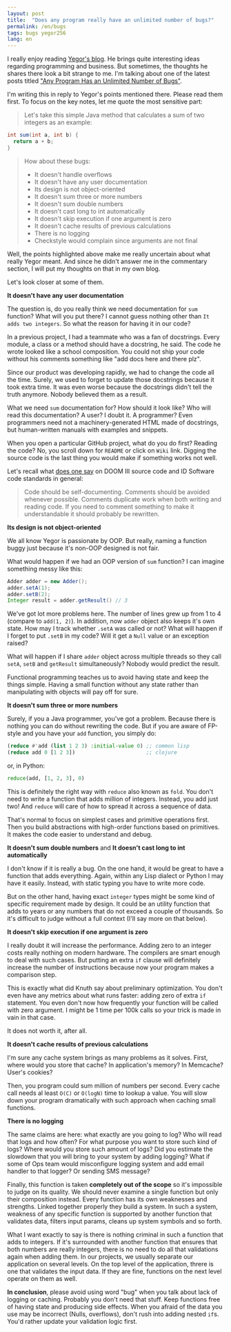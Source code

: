 ```yaml
---
layout: post
title:  "Does any program really have an unlimited number of bugs?"
permalink: /en/bugs
tags: bugs yegor256
lang: en
---
```


[yegor-blog]:http://www.yegor256.com/
[yegor-post]: http://www.yegor256.com/2017/05/23/unlimited-number-of-bugs.html

I really enjoy reading [Yegor's blog][yegor-blog]. He brings quite interesting
ideas regarding programming and business. But sometimes, the thoughts he shares
there look a bit strange to me. I'm talking about one of the latest posts
titled ["Any Program Has an Unlimited Number of Bugs"][yegor-post].

I'm writing this in reply to Yegor's points mentioned there. Please read them
first. To focus on the key notes, let me quote the most sensitive part:

> Let's take this simple Java method that calculates a sum of two integers as an
> example:

~~~java
int sum(int a, int b) {
  return a + b;
}
~~~

> How about these bugs:
>
> - It doesn't handle overflows
> - It doesn't have any user documentation
> - Its design is not object-oriented
> - It doesn't sum three or more numbers
> - It doesn't sum double numbers
> - It doesn't cast long to int automatically
> - It doesn't skip execution if one argument is zero
> - It doesn't cache results of previous calculations
> - There is no logging
> - Checkstyle would complain since arguments are not final

Well, the points highlighted above make me really uncertain about what really
Yegor meant. And since he didn't answer me in the commentary section, I will put
my thoughts on that in my own blog.

Let's look closer at some of them.

**It doesn't have any user documentation**

The question is, do you really think we need documentation for `sum` function?
What will you put there? I cannot guess nothing other than `It adds two
integers`. So what the reason for having it in our code?

In a previous project, I had a teammate who was a fan of docstrings. Every
module, a class or a method should have a docstring, he said. The code he wrote
looked like a school composition. You could not ship your code without his
comments something like "add docs here and there plz".

Since our product was developing rapidly, we had to change the code all the
time. Surely, we used to forget to update those docstrings because it took extra
time. It was even worse because the docstrings didn't tell the truth
anymore. Nobody believed them as a result.

What we need `sum` documentation for? How should it look like? Who will read
this documentation? A user? I doubt it. A programmer? Even programmers need not
a machinery-generated HTML made of docstrings, but human-written manuals with
examples and snippets.

When you open a particular GitHub project, what do you do first? Reading the
code? No, you scroll down for `README` or click on `Wiki` link. Digging the
source code is the last thing you would make if something works not well.

[doom3]: http://kotaku.com/5975610/the-exceptional-beauty-of-doom-3s-source-code

Let's recall what [does one say][doom3] on DOOM III source code and ID Software
code standards in general:

> Code should be self-documenting. Comments should be avoided whenever
> possible. Comments duplicate work when both writing and reading code. If you
> need to comment something to make it understandable it should probably be
> rewritten.

**Its design is not object-oriented**

We all know Yegor is passionate by OOP. But really, naming a function buggy just
because it's non-OOP designed is not fair.

What would happen if we had an OOP version of `sum` function? I can imagine
something messy like this:

~~~java
Adder adder = new Adder();
adder.setA(1);
adder.setB(2);
Integer result = adder.getResult() // 3
~~~

We've got lot more problems here. The number of lines grew up from 1 to 4
(compare to `add(1, 2)`). In addition, now `adder` object also keeps it's own
state. How may I track whether `.setA` was called or not? What will happen if I
forget to put `.setB` in my code? Will it get a `Null` value or an exception
raised?

What will happen if I share `adder` object across multiple threads so they call
`setA`, `setB` and `getResult` simultaneously? Nobody would predict the result.

Functional programming teaches us to avoid having state and keep the things
simple. Having a small function without any state rather than manipulating with
objects will pay off for sure.

**It doesn't sum three or more numbers**

Surely, if you a Java programmer, you've got a problem. Because there is nothing
you can do without rewriting the code. But if you are aware of FP-style and you
have your `add` function, you simply do:

~~~lisp
(reduce #'add (list 1 2 3) :initial-value 0) ;; common lisp
(reduce add 0 [1 2 3])                       ;; clojure
~~~

or, in Python:

~~~python
reduce(add, [1, 2, 3], 0)
~~~

This is definitely the right way with `reduce` also known as `fold`. You don't
need to write a function that adds million of integers. Instead, you add just
two! And `reduce` will care of how to spread it across a sequence of data.

That's normal to focus on simplest cases and primitive operations first. Then
you build abstractions with high-order functions based on primitives. It makes
the code easier to understand and debug.

**It doesn't sum double numbers** and **It doesn't cast long to int
automatically**

I don't know if it is really a bug. On the one hand, it would be great to have a
function that adds everything. Again, within any Lisp dialect or Python I may
have it easily. Instead, with static typing you have to write more code.

But on the other hand, having exact `integer` types might be some kind of
specific requirement made by design. It could be an utility function that adds
to years or any numbers that do not exceed a couple of thousands. So it's
difficult to judge without a full context (I'll say more on that below).

**It doesn't skip execution if one argument is zero**

I really doubt it will increase the performance. Adding zero to an integer costs
really nothing on modern hardware. The compilers are smart enough to deal with
such cases. But putting an extra `if` clause will definitely increase the number
of instructions because now your program makes a comparison step.

This is exactly what did Knuth say about preliminary optimization. You don't
even have any metrics about what runs faster: adding zero of extra `if`
statement. You even don't now how frequently your function will be called with
zero argument. I might be 1 time per 100k calls so your trick is made in vain in
that case.

It does not worth it, after all.

**It doesn't cache results of previous calculations**

I'm sure any cache system brings as many problems as it solves. First, where
would you store that cache? In application's memory? In Memcache? User's
cookies?

Then, you program could sum million of numbers per second. Every cache call
needs al least `O(C)` or `O(logN)` time to lookup a value. You will slow down
your program dramatically with such approach when caching small functions.

**There is no logging**

The same claims are here: what exactly are you going to log? Who will read that
logs and how often? For what purpose you want to store such kind of logs? Where
would you store such amount of logs? Did you estimate the slowdown that you will
bring to your system by adding logging? What if some of Ops team would
misconfigure logging system and add email handler to that logger? Or sending SMS
message?

Finally, this function is taken **completely out of the scope** so it's
impossible to judge on its quality. We should never examine a single function
but only their composition instead. Every function has its own weaknesses and
strengths. Linked together properly they build a system. In such a system,
weakness of any specific function is supported by another function that
validates data, filters input params, cleans up system symbols and so forth.

What I want exactly to say is there is nothing criminal in such a function that
adds to integers. If it's surrounded with another function that ensures that
both numbers are really integers, there is no need to do all that validations
again when adding them. In our projects, we usually separate our application on
several levels. On the top level of the application, threre is one that
validates the input data. If they are fine, functions on the next level operate
on them as well.

**In conclusion**, please avoid using word "bug" when you talk about lack of
logging or caching. Probably you don't need that stuff. Keep functions free of
having state and producing side effects. When you afraid of the data you use may
be incorrect (Nulls, overflows), don't rush into adding nested `if`s. You'd
rather update your validation logic first.
